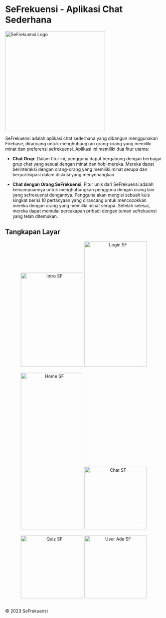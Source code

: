 # SeFrekuensi - Aplikasi Chat Sederhana

<img width="320" height="320" alt="SeFrekuensi Logo" src="https://github.com/aufar05/seFrekuensi/assets/110684395/8d73cf68-91f4-4e8a-99d5-9a66aabf47d5">

SeFrekuensi adalah aplikasi chat sederhana yang dibangun menggunakan Firebase, dirancang untuk menghubungkan orang-orang yang memiliki minat dan preferensi sefrekuensi. Aplikasi ini memiliki dua fitur utama:

- **Chat Grup**: Dalam fitur ini, pengguna dapat bergabung dengan berbagai grup chat yang sesuai dengan minat dan hobi mereka. Mereka dapat berinteraksi dengan orang-orang yang memiliki minat serupa dan berpartisipasi dalam diskusi yang menyenangkan.

- **Chat dengan Orang SeFrekuensi**: Fitur unik dari SeFrekuensi adalah kemampuannya untuk menghubungkan pengguna dengan orang lain yang sefrekuensi dengannya. Pengguna akan mengisi sebuah kuis singkat berisi 10 pertanyaan yang dirancang untuk mencocokkan mereka dengan orang yang memiliki minat serupa. Setelah selesai, mereka dapat memulai percakapan pribadi dengan teman sefrekuensi yang telah ditemukan.

## Tangkapan Layar

<div align="center">
   <img alt="Intro SF" src="https://github.com/aufar05/seFrekuensi/assets/110684395/9cc99806-da4f-4ffc-9892-f59704795c21" width="200" height="300">
  <img alt="Login SF" src="https://github.com/aufar05/seFrekuensi/assets/110684395/d9076a3c-340d-49ad-9b34-73b7e8ae4de3" width="200" height="400">
</div>
<br>
<div align="center">
  <img alt="Home SF" src="https://github.com/aufar05/seFrekuensi/assets/110684395/e495f155-d411-46f8-9dc8-ac4a989abd81" width="200" height="500">
 <img alt="Chat SF" src="https://github.com/aufar05/seFrekuensi/assets/110684395/6c01be8c-58b7-4f58-a121-0df18256a49d" width="200" height="200">
</div>
<br>
<div align="center">
   <img alt="Quiz SF" src="https://github.com/aufar05/seFrekuensi/assets/110684395/e8f6d9c3-86e6-45eb-9140-dbadfc5f45b1" width="200" height="200">
  <img alt="User Ada SF" src="https://github.com/aufar05/seFrekuensi/assets/110684395/bb7af3db-4f13-4c78-8bd7-8f2de9a65f54" width="200" height="200">
</div>


## 
© 2023 SeFrekuensi
